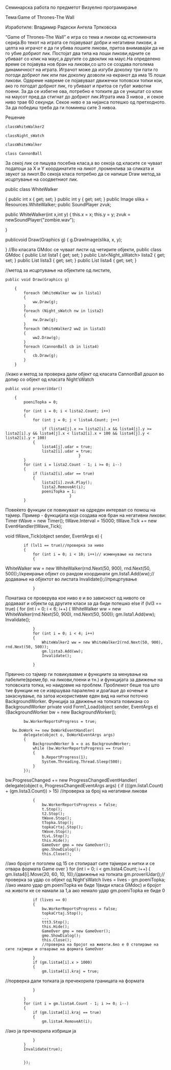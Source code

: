 


Семинарска работа по предметот Визуелно програмирање



Тема:Game of Thrones-The Wall



  Изработиле:
   Владимир Радески	Ангела Трпковска
    


		
“Game of Thrones-The Wall” е игра со тема и ликови од истоимената серија.Во текот на играта се појавуваат добри и негативни ликови, а целта на играчот е да ги убива лошите ликови, притоа внимавајќи да не го убие добриот лик. Постојат два типа на лоши ликови,едните се убиваат со клик на маус,а другите со двоклик на маус.На определено време се појавува нов бран на ликови,со што се создава поголема динамичност на играта. Играчот може да изгуби доколку три пати го погоди добриот лик или пак доколку дозволи на екранот да има 15 лоши ликови. Одвреме навреме се појавуваат движечки топовски топки кои, ако го погодат добриот лик, го убиваат и притоа се губат животни поени. За да се избегне ова, потребно е топките да се уништат со клик на маусот пред да стигнат до добриот лик.Играта има 3 нивоа , и секое ниво трае 60 секунди. Секое ниво е за нијанса потешко од претходното. За да победиш треба да ги поминеш сите 3 нивоа. 
 
 

Решение

	classWhiteWalker2

	classNight_sWatch

	classWhiteWalker

	class CannonBall


За секој лик се пишува посебна класа,а во секоја од класите се чуваат податоци за X и Y координатите на ликот ,променлива за сликата и звукот за ликот.Во секоја класа потребно да се напише Draw метод,за исцртување на соодветниот лик.

   public class WhiteWalker
   
   {
public int x { get; set; }
public int y { get; set; }
public Image slika = Resources.WhiteWalker;
public SoundPlayer zvuk;


public WhiteWalker(int x,int y)
        {
this.x = x;
this.y = y;
            zvuk = newSoundPlayer("zombie.wav");

}

publicvoid Draw(Graphics g)
        {
            g.DrawImage(slika, x, y);

}
//Во класата GMdoc се чуваат листи од четирите објекти,
    public class GMdoc
    {
        public List<WhiteWalker> lista1 { get; set; }
        public List<Night_sWatch> lista2 { get; set; }
        public List<WhiteWalker2> lista3 { get; set; }
        public List<CannonBall> lista4 { get; set; }
        
//метод за исцртување на објектите од листите,

	public void Draw(Graphics g)
        
        {
            foreach (WhiteWalker ww in lista1)
            {
                ww.Draw(g);
            }
            foreach (Night_sWatch nw in lista2)
            {
                nw.Draw(g);
            }
            foreach (WhiteWalker2 ww2 in lista3)
            {
                ww2.Draw(g);
            }
            foreach (CannonBall cb in lista4)
            {
                cb.Draw(g);
            }
        }
//како и метод за проверка дали објект од класата CannonBall дошол во допир со објект од класата Night’sWatch
	
	public void proveriUdar()
        
        {
            poeniTopka = 0;

            for (int i = 0; i < lista2.Count; i++)
            {
                for (int j = 0; j < lista4.Count; j++)

                    if (lista4[j].x >= lista2[i].x && lista4[j].y >= lista2[i].y && lista4[j].x < lista2[i].x + 100 && lista4[j].y < lista2[i].y + 100)
                {
                    lista4[j].udar = true;
                    lista2[i].udar = true;
                                    }
            }
            for (int i = lista2.Count - 1; i >= 0; i--)
            {
                if (lista2[i].udar == true)
                {
                    lista2[i].zvuk.Play();
                    lista2.RemoveAt(i);
                    poeniTopka = 1;
                                }
            }
Повеќето функции се повикуваат на одреден интервал со помош на тајмер.
Пример - функцијата која создава нов бран на негативни ликови:
Timer tWave = new Timer();
tWave.Interval = 15000;
tWave.Tick += new EventHandler(tWave_Tick);

void tWave_Tick(object sender, EventArgs e)
        {

            if (lvl1 == true)//проверка за ниво
            {
                for (int i = 0; i < 10; i++)// изминување на листата
                {
WhiteWalker ww = new WhiteWalker(rnd.Next(50, 900), rnd.Next(50, 500));//креирање објект со рандом координати
                    gm.lista1.Add(ww);//додавање на објектот во листата
                    Invalidate();//прецртување


                }
Понатака се проверува кое ниво  е и во зависност од нивото се додаваат и објекти од другите класи за да биде потешко
else if (lvl3 == true)
            {
                for (int i = 0; i < 6; i++)
                {
                    WhiteWalker ww = new WhiteWalker(rnd.Next(50, 900), rnd.Next(50, 500));
                    gm.lista1.Add(ww);
                    Invalidate();

                }
                for (int i = 0; i < 4; i++)
                {
                    WhiteWalker2 ww = new WhiteWalker2(rnd.Next(50, 900), rnd.Next(50, 500));
                    gm.lista3.Add(ww);
                    Invalidate();

                }

Првично со тајмер ги повикувавме и функциите за менување на лабелите(време,бр. на ликови,поени и тн.) и функцијата за движење на топовската топка, но наидовме на проблем. Проблемот беше тоа што тие функции не се извршуваа паралелно и доаѓаше до кочење и закаснување, па затоа искористивме еден вид на нитки поточно BackgroundWorker.
Функција за движење на топката повикана со BackgroundWorker
private void Form1_Load(object sender, EventArgs e)
        {BackgroundWorker bw = new BackgroundWorker();

            bw.WorkerReportsProgress = true;

       bw.DoWork += new DoWorkEventHandler(
            delegate(object o, DoWorkEventArgs args)
            {
                BackgroundWorker b = o as BackgroundWorker;
                while (bw.WorkerReportsProgress == true)
                {
                    b.ReportProgress(1);
                    System.Threading.Thread.Sleep(500);
                }
            });
  bw.ProgressChanged += new ProgressChangedEventHandler(
            delegate(object o, ProgressChangedEventArgs args)
            {
                if (((gm.lista1.Count) + (gm.lista3.Count)) > 15) //проверка за број на негативни ликови

                {
                    bw.WorkerReportsProgress = false;
                    t.Stop();
                    t2.Stop();
                    tWave.Stop();
                    tTopka.Stop();
                    topkaCrtaj.Stop();
                    tWave.Stop();
                    tLvL.Stop();
                    this.Hide();
                    GameOver gmo = new GameOver();
                    gmo.ShowDialog();
                    this.Close();
//ако бројот е поголем од 15 се стопираат сите тајмери и нитки и се отвара формата Game over
}
                for (int i = 0; i < gm.lista4.Count; i++)
            {
                gm.lista4[i].Move(20, 60, 10, 10);//движење на топката
                gm.proveriUdar();//проверка за удар со објект од Night'sWatch
                lives = lives - gm.poeniTopka;
                //ако имало удар gm.poeniTopka ке биде 1(види класа GMdoc) и бројот на животи ке се намали за 1,а ако немало удар gm.poeniTopka ке биде 0

                if (lives == 0)
                {
                    bw.WorkerReportsProgress = false;
                    topkaCrtaj.Stop();
                    ...
                    ttt3.Stop();
                    this.Hide();
                    GameOver gmo = new GameOver();
                    gmo.ShowDialog();
                    this.Close();
                    //проверка на бројот на животи.Ако е 0 стопирање на сите тајмери и отварање на формата GameOver

                }
                if (gm.lista4[i].x > 1000)
                {
                    gm.lista4[i].kraj = true;
//порверка дали топката ја пречекорила границата на формата

                }       
            
            }
            for (int i = gm.lista4.Count - 1; i >= 0; i--)
            {
                if (gm.lista4[i].kraj == true)
                {
                    gm.lista4.RemoveAt(i);
//ако ја пречекорила избриши ја

                } 
            }
            Invalidate(true);

        
            });


